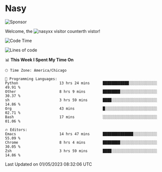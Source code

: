 # Nasy

<!--
<p align="center">
<img height="200" src="https://github-readme-stats.vercel.app/api?username=nasyxx&count_private=true&show_icons=true&theme=dracula&include_all_commits=true"/>
<img height="200" src="https://github-readme-stats.vercel.app/api/top-langs/?username=nasyxx&theme=dracula&hide=html,jupyter+notebook&count_private=true&show_icons=true"/>
</p>

  
----------------
-->

![Sponsor](https://img.shields.io/static/v1.svg?label=Sponsor&message=%E2%9D%A4&logo=GitHub&style=flat&color=pink)
 
Welcome, the ![nasyxx visitor counter](https://count.getloli.com/get/@nasyxx?theme=rule34)th vistor!
 
<!--START_SECTION:waka-->
![Code Time](http://img.shields.io/badge/Code%20Time-3%2C464%20hrs%2015%20mins-blue)

![Lines of code](https://img.shields.io/badge/From%20Hello%20World%20I%27ve%20Written-6.2%20million%20lines%20of%20code-blue)

📊 **This Week I Spent My Time On** 

```text
🕑︎ Time Zone: America/Chicago

💬 Programming Languages: 
Python                   13 hrs 24 mins      ████████████░░░░░░░░░░░░░   49.91 % 
Other                    8 hrs 9 mins        ████████░░░░░░░░░░░░░░░░░   30.37 % 
sh                       3 hrs 59 mins       ████░░░░░░░░░░░░░░░░░░░░░   14.86 % 
Org                      43 mins             █░░░░░░░░░░░░░░░░░░░░░░░░   02.71 % 
Bash                     17 mins             ░░░░░░░░░░░░░░░░░░░░░░░░░   01.06 % 

🔥 Editors: 
Emacs                    14 hrs 47 mins      ██████████████░░░░░░░░░░░   55.09 % 
Chrome                   8 hrs 4 mins        ████████░░░░░░░░░░░░░░░░░   30.05 % 
Zsh                      3 hrs 59 mins       ████░░░░░░░░░░░░░░░░░░░░░   14.86 % 
```


 Last Updated on 01/05/2023 08:32:06 UTC
<!--END_SECTION:waka-->

<!-- ![visitors](https://visitor-badge.laobi.icu/badge?page_id=nasyxx.nasyxx) -->
